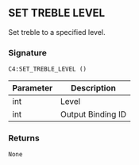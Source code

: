 ## SET TREBLE LEVEL

Set treble to a specified level.

### Signature

`C4:SET_TREBLE_LEVEL ()`


| Parameter | Description |
| --- | --- |
| int | Level |
| int | Output Binding ID |


### Returns

`None`